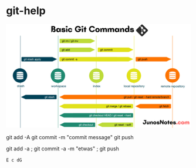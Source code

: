 # git-help

![git commands workflow](git-commands-workflow.png)

git add -A
git commit -m "commit message"
git push

git add -a ; git commit -a -m "etwas" ; git push



```abc
E c dG
```

